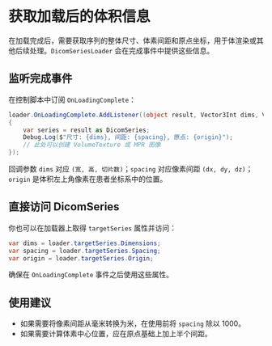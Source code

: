 # 获取加载后的体积信息

在加载完成后，需要获取序列的整体尺寸、体素间距和原点坐标，用于体渲染或其他后续处理。`DicomSeriesLoader` 会在完成事件中提供这些信息。

## 监听完成事件

在控制脚本中订阅 `OnLoadingComplete`：

```csharp
loader.OnLoadingComplete.AddListener((object result, Vector3Int dims, Vector3 spacing, Vector3 origin) =>
{
    var series = result as DicomSeries;
    Debug.Log($"尺寸: {dims}, 间距: {spacing}, 原点: {origin}");
    // 此处可以创建 VolumeTexture 或 MPR 图像
});
```

回调参数 `dims` 对应 `(宽, 高, 切片数)`；`spacing` 对应像素间距 `(dx, dy, dz)`；`origin` 是体积左上角像素在患者坐标系中的位置。

## 直接访问 DicomSeries

你也可以在加载器上取得 `targetSeries` 属性并访问：

```csharp
var dims = loader.targetSeries.Dimensions;
var spacing = loader.targetSeries.Spacing;
var origin = loader.targetSeries.Origin;
```

确保在 `OnLoadingComplete` 事件之后使用这些属性。

## 使用建议

- 如果需要将像素间距从毫米转换为米，在使用前将 `spacing` 除以 1000。
- 如果需要计算体素中心位置，应在原点基础上加上半个间距。